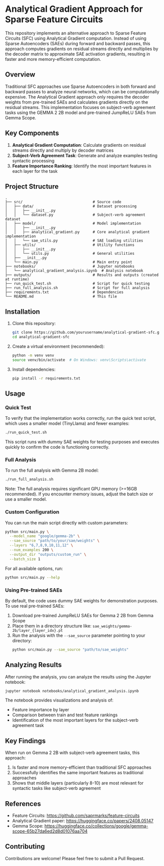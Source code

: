 # Analytical Gradient Approach for Sparse Feature Circuits

This repository implements an alternative approach to Sparse Feature Circuits (SFC) using Analytical Gradient computation. Instead of using Sparse Autoencoders (SAEs) during forward and backward passes, this approach computes gradients on residual streams directly and multiplies by the decoder matrix to approximate SAE activation gradients, resulting in faster and more memory-efficient computation.

## Overview

Traditional SFC approaches use Sparse Autoencoders in both forward and backward passes to analyze neural networks, which can be computationally expensive. The Analytical Gradient approach only requires the decoder weights from pre-trained SAEs and calculates gradients directly on the residual streams. This implementation focuses on subject-verb agreement tasks using the GEMMA 2 2B model and pre-trained JumpReLU SAEs from Gemma Scope.

## Key Components

1. **Analytical Gradient Computation**: Calculate gradients on residual streams directly and multiply by decoder matrices
2. **Subject-Verb Agreement Task**: Generate and analyze examples testing syntactic processing
3. **Feature Importance Ranking**: Identify the most important features in each layer for the task

## Project Structure

```
.
├── src/                                # Source code
│   ├── data/                           # Dataset processing
│   │   ├── __init__.py
│   │   └── dataset.py                  # Subject-verb agreement dataset
│   ├── model/                          # Model implementation
│   │   ├── __init__.py
│   │   ├── analytical_gradient.py      # Core analytical gradient implementation
│   │   └── sae_utils.py                # SAE loading utilities
│   ├── utils/                          # Utility functions
│   │   ├── __init__.py
│   │   └── utils.py                    # General utilities
│   ├── __init__.py
│   └── main.py                         # Main entry point
├── notebooks/                          # Jupyter notebooks
│   └── analytical_gradient_analysis.ipynb  # Analysis notebook
├── outputs/                            # Results and outputs (created at runtime)
├── run_quick_test.sh                   # Script for quick testing
├── run_full_analysis.sh                # Script for full analysis
├── requirements.txt                    # Dependencies
└── README.md                           # This file
```

## Installation

1. Clone this repository:
   ```bash
   git clone https://github.com/yourusername/analytical-gradient-sfc.git
   cd analytical-gradient-sfc
   ```

2. Create a virtual environment (recommended):
   ```bash
   python -m venv venv
   source venv/bin/activate  # On Windows: venv\Scripts\activate
   ```

3. Install dependencies:
   ```bash
   pip install -r requirements.txt
   ```

## Usage

### Quick Test

To verify that the implementation works correctly, run the quick test script, which uses a smaller model (TinyLlama) and fewer examples:

```bash
./run_quick_test.sh
```

This script runs with dummy SAE weights for testing purposes and executes quickly to confirm the code is functioning correctly.

### Full Analysis

To run the full analysis with Gemma 2B model:

```bash
./run_full_analysis.sh
```

Note: The full analysis requires significant GPU memory (>=16GB recommended). If you encounter memory issues, adjust the batch size or use a smaller model.

### Custom Configuration

You can run the main script directly with custom parameters:

```bash
python src/main.py \
  --model_name "google/gemma-2b" \
  --sae_source "path/to/your/sae/weights" \
  --layers "6,7,8,9,10,11,12" \
  --num_examples 200 \
  --output_dir "outputs/custom_run" \
  --batch_size 1
```

For all available options, run:

```bash
python src/main.py --help
```

### Using Pre-trained SAEs

By default, the code uses dummy SAE weights for demonstration purposes. To use real pre-trained SAEs:

1. Download pre-trained JumpReLU SAEs for Gemma 2 2B from Gemma Scope
2. Place them in a directory structure like: `sae_weights/gemma-2b/layer_{layer_idx}.pt`
3. Run the analysis with the `--sae_source` parameter pointing to your directory:
   ```bash
   python src/main.py --sae_source "path/to/sae_weights"
   ```

## Analyzing Results

After running the analysis, you can analyze the results using the Jupyter notebook:

```bash
jupyter notebook notebooks/analytical_gradient_analysis.ipynb
```

The notebook provides visualizations and analysis of:
- Feature importance by layer
- Comparison between train and test feature rankings
- Identification of the most important layers for the subject-verb agreement task

## Key Findings

When run on Gemma 2 2B with subject-verb agreement tasks, this approach:

1. Is faster and more memory-efficient than traditional SFC approaches
2. Successfully identifies the same important features as traditional approaches
3. Shows that middle layers (particularly 8-10) are most relevant for syntactic tasks like subject-verb agreement

## References

- Feature Circuits: https://github.com/saprmarks/feature-circuits
- Analytical Gradient paper: https://huggingface.co/papers/2408.05147
- Gemma Scope: https://huggingface.co/collections/google/gemma-scope-65b27da6ed2d8d01076aa704

## Contributing

Contributions are welcome! Please feel free to submit a Pull Request. 